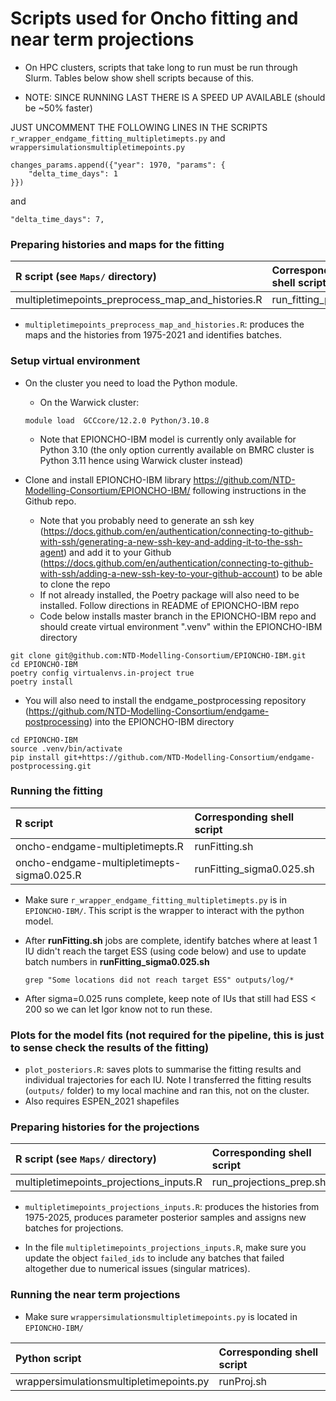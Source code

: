 Scripts used for Oncho fitting and near term projections
================

- On HPC clusters, scripts that take long to run must be run through Slurm. Tables below 
show shell scripts because of this.

- NOTE: SINCE RUNNING LAST THERE IS A SPEED UP AVAILABLE (should be ~50% faster)

JUST UNCOMMENT THE FOLLOWING LINES IN THE SCRIPTS `r_wrapper_endgame_fitting_multipletimepts.py` and `wrappersimulationsmultipletimepoints.py`

```
changes_params.append({"year": 1970, "params": {
    "delta_time_days": 1
}})
```
and
```
"delta_time_days": 7,
```

### Preparing histories and maps for the fitting 

| R script  (see `Maps/` directory)                           | Corresponding shell script    |
|:------------------------------------------------------------|:------------------------------|
| multipletimepoints_preprocess_map_and_histories.R           | run_fitting_prep.sh           |


- `multipletimepoints_preprocess_map_and_histories.R`: produces the maps and the histories from 1975-2021 and identifies batches.


### Setup virtual environment

- On the cluster you need to load the Python module. 

  - On the Warwick cluster:

  ```
  module load  GCCcore/12.2.0 Python/3.10.8
  ```

  - Note that EPIONCHO-IBM model is currently only available for Python 3.10 (the only option currently available on BMRC cluster is Python 3.11 hence using Warwick cluster instead)

- Clone and install EPIONCHO-IBM library <https://github.com/NTD-Modelling-Consortium/EPIONCHO-IBM/> following instructions in the Github repo.

	- Note that you probably need to generate an ssh key (<https://docs.github.com/en/authentication/connecting-to-github-with-ssh/generating-a-new-ssh-key-and-adding-it-to-the-ssh-agent>) and add it to your Github (<https://docs.github.com/en/authentication/connecting-to-github-with-ssh/adding-a-new-ssh-key-to-your-github-account>) to be able to clone the repo
	- If not already installed, the Poetry package will also need to be installed. Follow directions in README of EPIONCHO-IBM repo
	- Code below installs master branch in the EPIONCHO-IBM repo and should create virtual environment ".venv" within the EPIONCHO-IBM directory
	
```
git clone git@github.com:NTD-Modelling-Consortium/EPIONCHO-IBM.git
cd EPIONCHO-IBM
poetry config virtualenvs.in-project true
poetry install 
```

- You will also need to install the endgame_postprocessing repository (<https://github.com/NTD-Modelling-Consortium/endgame-postprocessing>) into the EPIONCHO-IBM directory

```
cd EPIONCHO-IBM
source .venv/bin/activate
pip install git+https://github.com/NTD-Modelling-Consortium/endgame-postprocessing.git
```
	

### Running the fitting

| R script                                   | Corresponding shell script    |
|:------------------------------------------------------------|:-------------|
| oncho-endgame-multipletimepts.R            | runFitting.sh                 |
| oncho-endgame-multipletimepts-sigma0.025.R | runFitting_sigma0.025.sh      |

- Make sure `r_wrapper_endgame_fitting_multipletimepts.py` is in `EPIONCHO-IBM/`. This script is the wrapper to interact with the python model.

- After **runFitting.sh** jobs are complete, identify batches where at least 1 IU didn't reach the target ESS (using code below) and use to update batch numbers in **runFitting_sigma0.025.sh**

  ```
  grep "Some locations did not reach target ESS" outputs/log/*
  ```

- After sigma=0.025 runs complete, keep note of IUs that still had ESS < 200 so we can let Igor know not to run these.

### Plots for the model fits (not required for the pipeline, this is just to sense check the results of the fitting)

- `plot_posteriors.R`:  saves plots to summarise the fitting results and individual trajectories for each IU. Note I transferred the fitting results (`outputs/` folder) to my local machine and ran this, not on the cluster.
- Also requires ESPEN_2021 shapefiles


### Preparing histories for the projections

| R script  (see `Maps/` directory)                           | Corresponding shell script    |
|:------------------------------------------------------------|:------------------------------|
| multipletimepoints_projections_inputs.R                     | run_projections_prep.sh       |

- `multipletimepoints_projections_inputs.R`: produces the histories from 1975-2025, produces parameter posterior samples and assigns new batches for projections.

- In the file `multipletimepoints_projections_inputs.R`, make sure you update the object `failed_ids` to include any batches that failed altogether due to numerical issues (singular matrices).

### Running the near term projections

- Make sure `wrappersimulationsmultipletimepoints.py` is located in `EPIONCHO-IBM/` 

| Python script                                               | Corresponding shell script    |
|:------------------------------------------------------------|:------------------------------|
| wrappersimulationsmultipletimepoints.py                     | runProj.sh                    |
